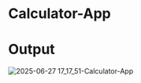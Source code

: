 # Calculator-App

# Output

![2025-06-27 17_17_51-Calculator-App](https://github.com/user-attachments/assets/08a073ff-6d9c-489c-a19a-cf6c402f0adf)
